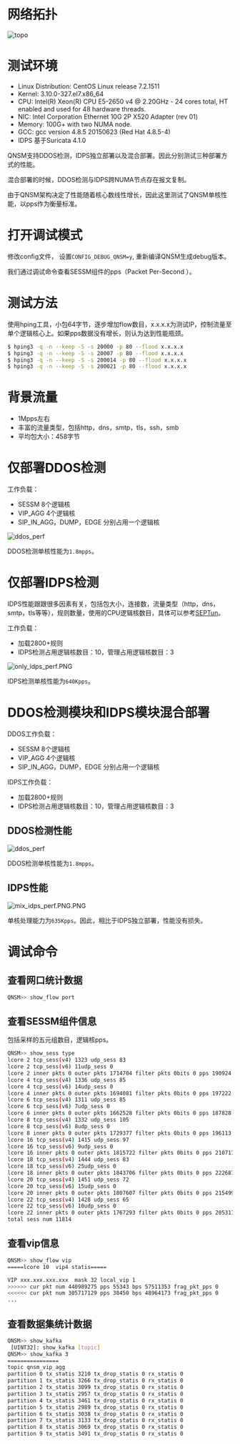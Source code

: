 # 网络拓扑
![topo](../resources/pic/topo.jpg)

# 测试环境
- Linux Distribution: CentOS Linux release 7.2.1511
- Kernel: 3.10.0-327.el7.x86_64
- CPU: Intel(R) Xeon(R) CPU E5-2650 v4 @ 2.20GHz - 24 cores total, HT enabled and used for 48 hardware threads.
- NIC: Intel Corporation Ethernet 10G 2P X520 Adapter (rev 01)
- Memory: 100G+ with two NUMA node.
- GCC: gcc version 4.8.5 20150623 (Red Hat 4.8.5-4)
- IDPS 基于Suricata 4.1.0

QNSM支持DDOS检测，IDPS独立部署以及混合部署。因此分别测试三种部署方式的性能。

混合部署的时候，DDOS检测与IDPS跨NUMA节点存在报文复制。

由于QNSM架构决定了性能随着核心数线性增长，因此这里测试了QNSM单核性能，以pps作为衡量标准。

# 打开调试模式
修改config文件， 设置`CONFIG_DEBUG_QNSM=y`, 重新编译QNSM生成debug版本。

我们通过调试命令查看SESSM组件的pps（Packet Per-Second ）。

# 测试方法
使用hping工具，小包64字节，逐步增加flow数目，x.x.x.x为测试IP，控制流量至单个逻辑核心上。如果pps数据没有增长，则认为达到性能瓶颈。

```bash
$ hping3 -q -n --keep -S -s 20000 -p 80 --flood x.x.x.x
$ hping3 -q -n --keep -S -s 20007 -p 80 --flood x.x.x.x
$ hping3 -q -n --keep -S -s 200014 -p 80 --flood x.x.x.x
$ hping3 -q -n --keep -S -s 200021 -p 80 --flood x.x.x.x
```

# 背景流量

* 1Mpps左右
* 丰富的流量类型，包括http，dns，smtp，tls，ssh，smb
* 平均包大小：458字节

# 仅部署DDOS检测

工作负载：
* SESSM 8个逻辑核
* VIP_AGG 4个逻辑核
* SIP_IN_AGG，DUMP，EDGE 分别占用一个逻辑核

![ddos_perf](../resources/pic/ddos_perf.PNG)

DDOS检测单核性能为`1.8mpps`。

# 仅部署IDPS检测

IDPS性能跟跟很多因素有关，包括包大小，连接数，流量类型（http，dns，smtp，tls等等），规则数量，使用的CPU逻辑核数目，具体可以参考[SEPTun](https://github.com/pevma/SEPTun)。

工作负载：
* 加载2800+规则
* IDPS检测占用逻辑核数目：10，管理占用逻辑核数目：3

![only_idps_perf.PNG](./resources/pic/only_idps_perf.PNG)

IDPS检测单核性能为`640Kpps`。

# DDOS检测模块和IDPS模块混合部署

DDOS工作负载：
* SESSM 8个逻辑核
* VIP_AGG 4个逻辑核
* SIP_IN_AGG，DUMP，EDGE 分别占用一个逻辑核

IDPS工作负载：
* 加载2800+规则
* IDPS检测占用逻辑核数目：10，管理占用逻辑核数目：3

## DDOS检测性能

![ddos_perf](../resources/pic/mix_ddos_perf.PNG)

DDOS检测单核性能为`1.8mpps`。

## IDPS性能

![mix_idps_perf.PNG.PNG](./resources/pic/mix_idps_perf.PNG)

单核处理能力为`635Kpps`。因此，相比于IDPS独立部署，性能没有损失。

# 调试命令
## 查看网口统计数据
```bash
QNSM>> show_flow port
```

## 查看SESSM组件信息
包括采样的五元组数目，逻辑核pps。
```bash
QNSM>> show_sess type 
lcore 2 tcp_sess(v4) 1323 udp_sess 83
lcore 2 tcp_sess(v6) 11udp_sess 0
lcore 2 inner pkts 0 outer pkts 1714704 filter pkts 0bits 0 pps 190924 bps 0
lcore 4 tcp_sess(v4) 1336 udp_sess 85
lcore 4 tcp_sess(v6) 14udp_sess 0
lcore 4 inner pkts 0 outer pkts 1694081 filter pkts 0bits 0 pps 197222 bps 0
lcore 6 tcp_sess(v4) 1311 udp_sess 85
lcore 6 tcp_sess(v6) 7udp_sess 0
lcore 6 inner pkts 0 outer pkts 1662528 filter pkts 0bits 0 pps 187828 bps 0
lcore 8 tcp_sess(v4) 1332 udp_sess 105
lcore 8 tcp_sess(v6) 8udp_sess 0
lcore 8 inner pkts 0 outer pkts 1729377 filter pkts 0bits 0 pps 196113 bps 0
lcore 16 tcp_sess(v4) 1415 udp_sess 97
lcore 16 tcp_sess(v6) 9udp_sess 0
lcore 16 inner pkts 0 outer pkts 1815722 filter pkts 0bits 0 pps 210717 bps 0
lcore 18 tcp_sess(v4) 1444 udp_sess 83
lcore 18 tcp_sess(v6) 25udp_sess 0
lcore 18 inner pkts 0 outer pkts 1843706 filter pkts 0bits 0 pps 222687 bps 0
lcore 20 tcp_sess(v4) 1451 udp_sess 72
lcore 20 tcp_sess(v6) 15udp_sess 0
lcore 20 inner pkts 0 outer pkts 1807607 filter pkts 0bits 0 pps 215499 bps 0
lcore 22 tcp_sess(v4) 1428 udp_sess 65
lcore 22 tcp_sess(v6) 10udp_sess 0
lcore 22 inner pkts 0 outer pkts 1767293 filter pkts 0bits 0 pps 205317 bps 0
total sess num 11814
```

## 查看vip信息
```bash
QNSM>> show_flow vip 
=====lcore 10  vip4 statis=====

VIP xxx.xxx.xxx.xxx  mask 32 local_vip 1
>>>>>> cur pkt num 440989275 pps 55343 bps 57511353 frag_pkt_pps 0
<<<<<< cur pkt num 305717129 pps 38450 bps 48964173 frag_pkt_pps 0
...
```

## 查看数据集统计数据
```bash
QNSM>> show_kafka 
 [UINT32]: show_kafka [topic]
QNSM>> show_kafka 3
================
topic qnsm_vip_agg
partition 0 tx_statis 3210 tx_drop_statis 0 rx_statis 0
partition 1 tx_statis 3266 tx_drop_statis 0 rx_statis 0
partition 2 tx_statis 3099 tx_drop_statis 0 rx_statis 0
partition 3 tx_statis 2957 tx_drop_statis 0 rx_statis 0
partition 4 tx_statis 3461 tx_drop_statis 0 rx_statis 0
partition 5 tx_statis 2989 tx_drop_statis 0 rx_statis 0
partition 6 tx_statis 3038 tx_drop_statis 0 rx_statis 0
partition 7 tx_statis 3133 tx_drop_statis 0 rx_statis 0
partition 8 tx_statis 3069 tx_drop_statis 0 rx_statis 0
partition 9 tx_statis 3491 tx_drop_statis 0 rx_statis 0
```
